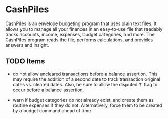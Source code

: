 # CashPiles

CashPiles is an envelope budgeting program that uses plain text files.  It
allows you to manage all your finances in an easy-to-use file that readably
tracks accounts, income, expenses, budget categories, and more.  The CashPiles
program reads the file, performs calculations, and provides answers and insight.

## TODO Items

- do not allow uncleared transactions before a balance assertion.  This may
  require the addition of a second date to track transaction original dates vs.
  cleared dates.  Also, be sure to allow the disputed '!' flag to occur before a
  balance assertion.

- warn if budget categories do not already exist, and create them as routine
  expenses if they do not.  Alternatively, force them to be created by a budget
  command ahead of time
